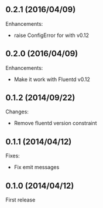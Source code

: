 ## 0.2.1  (2016/04/09)

Enhancements:

* raise ConfigError for <source></source> with v0.12

## 0.2.0  (2016/04/09)

Enhancements:

* Make it work with Fluentd v0.12

## 0.1.2  (2014/09/22)

Changes:

* Remove fluentd version constraint

## 0.1.1  (2014/04/12)

Fixes:

* Fix emit messages

## 0.1.0  (2014/04/12)

First release


